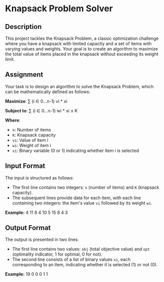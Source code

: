 # Knapsack Problem Solver

## Description

This project tackles the Knapsack Problem, a classic optimization challenge where you have a knapsack with limited capacity and a set of items with varying values and weights. Your goal is to create an algorithm to maximize the total value of items placed in the knapsack without exceeding its weight limit.

## Assignment

Your task is to design an algorithm to solve the Knapsack Problem, which can be mathematically defined as follows:

**Maximize**:
∑ (i ∈ 0...n-1) vi * xi

**Subject to**:
∑ (i ∈ 0...n-1) wi * xi ≤ K

**Where**:
- `n`: Number of items
- `K`: Knapsack capacity
- `vi`: Value of item i
- `wi`: Weight of item i
- `xi`: Binary variable (0 or 1) indicating whether item i is selected

## Input Format

The input is structured as follows:
- The first line contains two integers: `n` (number of items) and `K` (knapsack capacity).
- The subsequent lines provide data for each item, with each line containing two integers: the item's value `vi` followed by its weight `wi`.

**Example:**
4 11
8 4
10 5
15 8
4 3


## Output Format

The output is presented in two lines:
- The first line contains two values: `obj` (total objective value) and `opt` (optimality indicator, 1 for optimal, 0 for not).
- The second line consists of a list of binary values `xi`, each corresponding to an item, indicating whether it is selected (1) or not (0).

**Example:**
19 0
0 0 1 1
